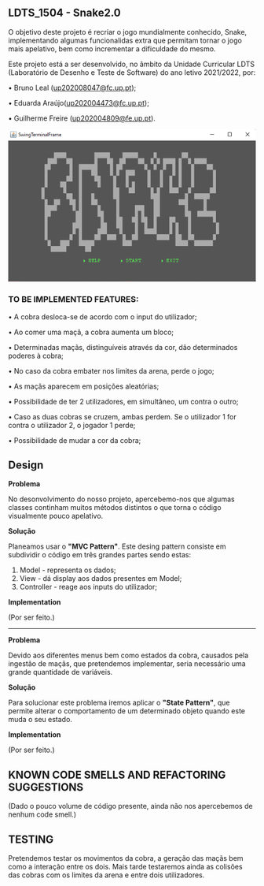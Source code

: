 ## LDTS_1504 - Snake2.0

 O objetivo deste projeto é recriar o jogo mundialmente conhecido, Snake, implementando algumas funcionalidas extra que permitam tornar o jogo mais apelativo, bem como incrementar a dificuldade do mesmo. 
 
 Este projeto está a ser desenvolvido, no âmbito da Unidade Curricular LDTS (Laboratório de Desenho e Teste de Software) do ano letivo 2021/2022, por:
 
• Bruno Leal (up202008047@fc.up.pt);

• Eduarda Araújo(up202004473@fc.up.pt);

• Guilherme Freire (up202004809@fe.up.pt).

![docs/MainMenu.png](docs/MainMenu.png)

### TO BE IMPLEMENTED FEATURES:

•	A cobra desloca-se de acordo com o input do utilizador;

•	Ao comer uma maçã, a cobra aumenta um bloco;

•	Determinadas maçãs, distinguíveis através da cor, dão determinados poderes à cobra;

•	No caso da cobra embater nos limites da arena, perde o jogo;

•	As maçãs aparecem em posições aleatórias;

•	Possibilidade de ter 2 utilizadores, em simultâneo, um contra o outro;

•	 Caso as duas cobras se cruzem, ambas perdem. Se o utilizador 1 for contra o utilizador 2, o jogador 1 perde;

•	Possibilidade de mudar a cor da cobra;


## Design


**Problema**

 No desonvolvimento do nosso projeto, apercebemo-nos que algumas classes continham muitos métodos distintos o que torna o código visualmente pouco apelativo.

**Solução**

 Planeamos usar o **"MVC Pattern"**. Este desing pattern consiste em subdividir o código em três grandes partes sendo estas:

1. Model - representa os dados;
2. View - dá display aos dados presentes em Model;
3. Controller - reage aos inputs do utilizador;

**Implementation**

(Por ser feito.)

---------------------------------------------------------------------------------------------------------------------------------------------------------------------------------
**Problema**

 Devido aos diferentes menus bem como estados da cobra, causados pela ingestão de maçãs, que pretendemos implementar, seria necessário uma grande quantidade de variáveis.

**Solução**

 Para solucionar este problema iremos aplicar o **"State Pattern"**, que permite alterar o comportamento de um determinado objeto quando este muda o seu estado.

**Implementation**

(Por ser feito.)


## KNOWN CODE SMELLS AND REFACTORING SUGGESTIONS

(Dado o pouco volume de código presente, ainda não nos apercebemos de nenhum code smell.)


## TESTING

 Pretendemos testar os movimentos da cobra, a geração das maçãs bem como a interação entre os dois. Mais tarde testaremos ainda as colisões das cobras com os limites da arena e entre dois utilizadores.
